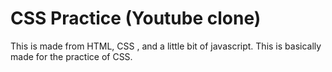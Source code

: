 # CSS Practice (Youtube clone)
This is made from HTML, CSS , and a little bit of javascript. This is basically made for the practice of CSS.